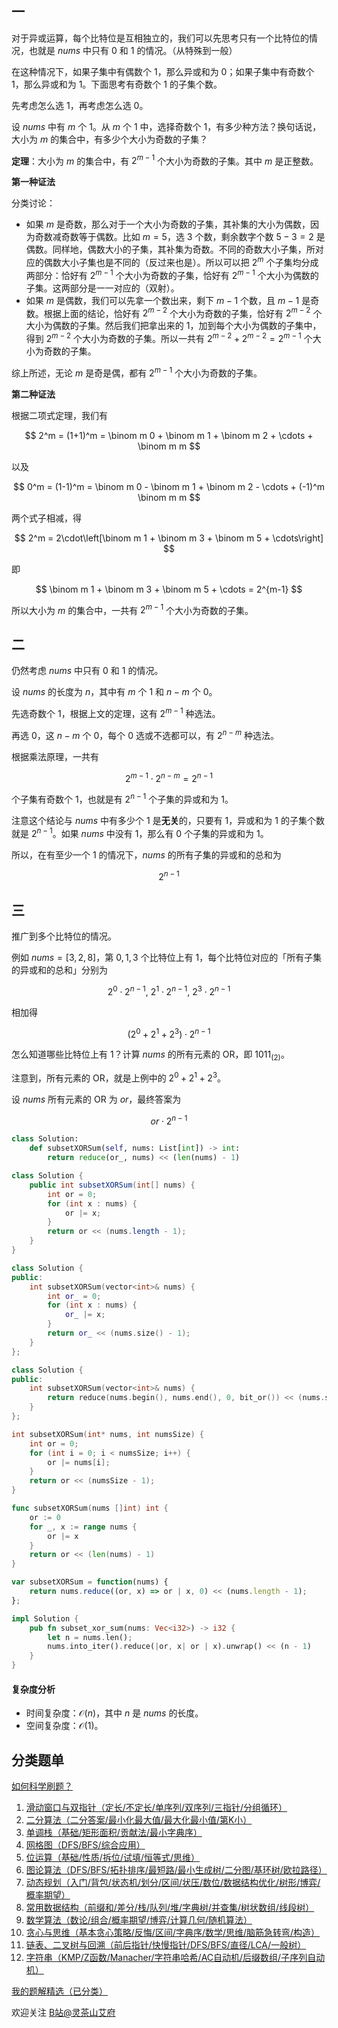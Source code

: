 ## 一

对于异或运算，每个比特位是互相独立的，我们可以先思考只有一个比特位的情况，也就是 $\textit{nums}$ 中只有 $0$ 和 $1$ 的情况。（从特殊到一般）

在这种情况下，如果子集中有偶数个 $1$，那么异或和为 $0$；如果子集中有奇数个 $1$，那么异或和为 $1$。下面思考有奇数个 $1$ 的子集个数。

先考虑怎么选 $1$，再考虑怎么选 $0$。

设 $\textit{nums}$ 中有 $m$ 个 $1$。从 $m$ 个 $1$ 中，选择奇数个 $1$，有多少种方法？换句话说，大小为 $m$ 的集合中，有多少个大小为奇数的子集？

**定理**：大小为 $m$ 的集合中，有 $2^{m-1}$ 个大小为奇数的子集。其中 $m$ 是正整数。

**第一种证法**

分类讨论：

- 如果 $m$ 是奇数，那么对于一个大小为奇数的子集，其补集的大小为偶数，因为奇数减奇数等于偶数。比如 $m=5$，选 $3$ 个数，剩余数字个数 $5-3=2$ 是偶数。同样地，偶数大小的子集，其补集为奇数。不同的奇数大小子集，所对应的偶数大小子集也是不同的（反过来也是）。所以可以把 $2^m$ 个子集均分成两部分：恰好有 $2^{m-1}$ 个大小为奇数的子集，恰好有 $2^{m-1}$ 个大小为偶数的子集。这两部分是一一对应的（双射）。
- 如果 $m$ 是偶数，我们可以先拿一个数出来，剩下 $m-1$ 个数，且 $m-1$ 是奇数。根据上面的结论，恰好有 $2^{m-2}$ 个大小为奇数的子集，恰好有 $2^{m-2}$ 个大小为偶数的子集。然后我们把拿出来的 $1$，加到每个大小为偶数的子集中，得到 $2^{m-2}$ 个大小为奇数的子集。所以一共有 $2^{m-2} + 2^{m-2} = 2^{m-1}$ 个大小为奇数的子集。

综上所述，无论 $m$ 是奇是偶，都有 $2^{m-1}$ 个大小为奇数的子集。

**第二种证法**

根据二项式定理，我们有

$$
2^m = (1+1)^m = \binom m 0 + \binom m 1 + \binom m 2 + \cdots + \binom m m
$$

以及

$$
0^m = (1-1)^m = \binom m 0 - \binom m 1 + \binom m 2 - \cdots + (-1)^m \binom m m
$$

两个式子相减，得

$$
2^m = 2\cdot\left[\binom m 1 + \binom m 3 + \binom m 5 + \cdots\right]
$$

即

$$
\binom m 1 + \binom m 3 + \binom m 5 + \cdots = 2^{m-1}
$$

所以大小为 $m$ 的集合中，一共有 $2^{m-1}$ 个大小为奇数的子集。

## 二

仍然考虑 $\textit{nums}$ 中只有 $0$ 和 $1$ 的情况。

设 $\textit{nums}$ 的长度为 $n$，其中有 $m$ 个 $1$ 和 $n-m$ 个 $0$。

先选奇数个 $1$，根据上文的定理，这有 $2^{m-1}$ 种选法。

再选 $0$，这 $n-m$ 个 $0$，每个 $0$ 选或不选都可以，有 $2^{n-m}$ 种选法。

根据乘法原理，一共有

$$
2^{m-1}\cdot 2^{n-m} = 2^{n-1}
$$

个子集有奇数个 $1$，也就是有 $2^{n-1}$ 个子集的异或和为 $1$。

注意这个结论与 $\textit{nums}$ 中有多少个 $1$ 是**无关**的，只要有 $1$，异或和为 $1$ 的子集个数就是 $2^{n-1}$。如果 $\textit{nums}$ 中没有 $1$，那么有 $0$ 个子集的异或和为 $1$。

所以，在有至少一个 $1$ 的情况下，$\textit{nums}$ 的所有子集的异或和的总和为

$$
2^{n-1}
$$

## 三

推广到多个比特位的情况。

例如 $\textit{nums}=[3,2,8]$，第 $0,1,3$ 个比特位上有 $1$，每个比特位对应的「所有子集的异或和的总和」分别为

$$
2^0 \cdot 2^{n-1},\ 2^1 \cdot 2^{n-1},\ 2^3\cdot 2^{n-1}
$$

相加得

$$
(2^0 + 2^1 + 2^3) \cdot 2^{n-1}
$$

怎么知道哪些比特位上有 $1$？计算 $\textit{nums}$ 的所有元素的 OR，即 $1011_{(2)}$。

注意到，所有元素的 OR，就是上例中的 $2^0 + 2^1 + 2^3$。

设 $\textit{nums}$ 所有元素的 OR 为 $\textit{or}$，最终答案为

$$
\textit{or} \cdot 2^{n-1}
$$

```py [sol-Python3]
class Solution:
    def subsetXORSum(self, nums: List[int]) -> int:
        return reduce(or_, nums) << (len(nums) - 1)
```

```java [sol-Java]
class Solution {
    public int subsetXORSum(int[] nums) {
        int or = 0;
        for (int x : nums) {
            or |= x;
        }
        return or << (nums.length - 1);
    }
}
```

```cpp [sol-C++]
class Solution {
public:
    int subsetXORSum(vector<int>& nums) {
        int or_ = 0;
        for (int x : nums) {
            or_ |= x;
        }
        return or_ << (nums.size() - 1);
    }
};
```

```cpp [sol-C++ 写法二]
class Solution {
public:
    int subsetXORSum(vector<int>& nums) {
        return reduce(nums.begin(), nums.end(), 0, bit_or()) << (nums.size() - 1);
    }
};
```

```c [sol-C]
int subsetXORSum(int* nums, int numsSize) {
    int or = 0;
    for (int i = 0; i < numsSize; i++) {
        or |= nums[i];
    }
    return or << (numsSize - 1);
}
```

```go [sol-Go]
func subsetXORSum(nums []int) int {
    or := 0
    for _, x := range nums {
        or |= x
    }
    return or << (len(nums) - 1)
}
```

```js [sol-JavaScript]
var subsetXORSum = function(nums) {
    return nums.reduce((or, x) => or | x, 0) << (nums.length - 1);
};
```

```rust [sol-Rust]
impl Solution {
    pub fn subset_xor_sum(nums: Vec<i32>) -> i32 {
        let n = nums.len();
        nums.into_iter().reduce(|or, x| or | x).unwrap() << (n - 1)
    }
}
```

#### 复杂度分析

- 时间复杂度：$\mathcal{O}(n)$，其中 $n$ 是 $\textit{nums}$ 的长度。
- 空间复杂度：$\mathcal{O}(1)$。

## 分类题单

[如何科学刷题？](https://leetcode.cn/circle/discuss/RvFUtj/)

1. [滑动窗口与双指针（定长/不定长/单序列/双序列/三指针/分组循环）](https://leetcode.cn/circle/discuss/0viNMK/)
2. [二分算法（二分答案/最小化最大值/最大化最小值/第K小）](https://leetcode.cn/circle/discuss/SqopEo/)
3. [单调栈（基础/矩形面积/贡献法/最小字典序）](https://leetcode.cn/circle/discuss/9oZFK9/)
4. [网格图（DFS/BFS/综合应用）](https://leetcode.cn/circle/discuss/YiXPXW/)
5. [位运算（基础/性质/拆位/试填/恒等式/思维）](https://leetcode.cn/circle/discuss/dHn9Vk/)
6. [图论算法（DFS/BFS/拓扑排序/最短路/最小生成树/二分图/基环树/欧拉路径）](https://leetcode.cn/circle/discuss/01LUak/)
7. [动态规划（入门/背包/状态机/划分/区间/状压/数位/数据结构优化/树形/博弈/概率期望）](https://leetcode.cn/circle/discuss/tXLS3i/)
8. [常用数据结构（前缀和/差分/栈/队列/堆/字典树/并查集/树状数组/线段树）](https://leetcode.cn/circle/discuss/mOr1u6/)
9. [数学算法（数论/组合/概率期望/博弈/计算几何/随机算法）](https://leetcode.cn/circle/discuss/IYT3ss/)
10. [贪心与思维（基本贪心策略/反悔/区间/字典序/数学/思维/脑筋急转弯/构造）](https://leetcode.cn/circle/discuss/g6KTKL/)
11. [链表、二叉树与回溯（前后指针/快慢指针/DFS/BFS/直径/LCA/一般树）](https://leetcode.cn/circle/discuss/K0n2gO/)
12. [字符串（KMP/Z函数/Manacher/字符串哈希/AC自动机/后缀数组/子序列自动机）](https://leetcode.cn/circle/discuss/SJFwQI/)

[我的题解精选（已分类）](https://github.com/EndlessCheng/codeforces-go/blob/master/leetcode/SOLUTIONS.md)

欢迎关注 [B站@灵茶山艾府](https://space.bilibili.com/206214)
